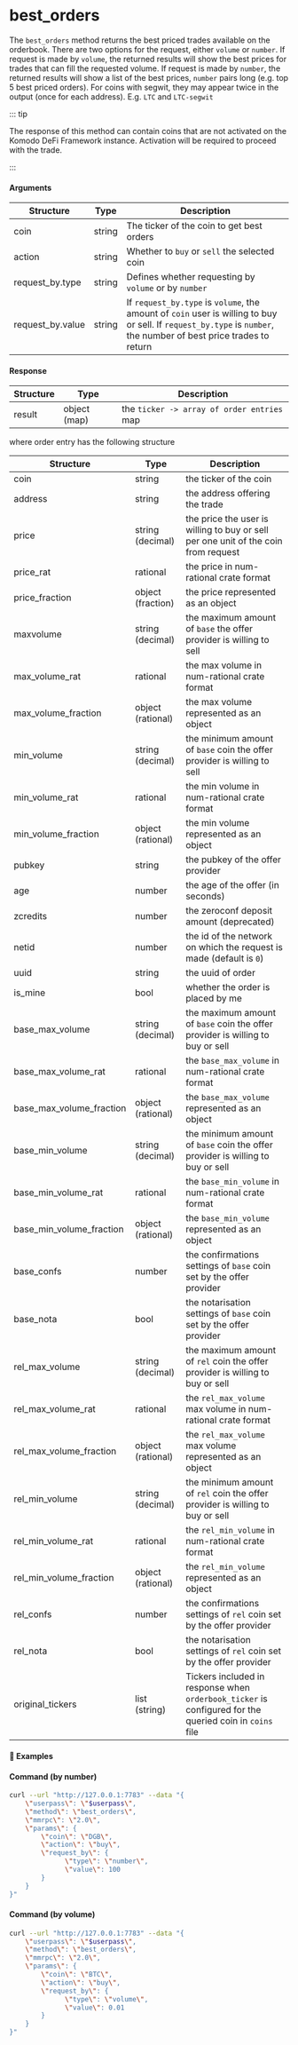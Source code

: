 # best_orders

The `best_orders` method returns the best priced trades available on the orderbook. There are two options for the request, either `volume` or `number`.
If request is made by `volume`, the returned results will show the best prices for trades that can fill the requested volume.
If request is made by `number`, the returned results will show a list of the best prices, `number` pairs long (e.g. top 5 best priced orders).
For coins with segwit, they may appear twice in the output (once for each address). E.g. `LTC` and `LTC-segwit`

::: tip

The response of this method can contain coins that are not activated on the Komodo DeFi Framework instance.
Activation will be required to proceed with the trade.

:::

#### Arguments

| Structure        | Type   | Description                                                                                                                                                        |
| ---------------- | ------ | ------------------------------------------------------------------------------------------------------------------------------------------------------------------ |
| coin             | string | The ticker of the coin to get best orders                                                                                                                          |
| action           | string | Whether to `buy` or `sell` the selected coin                                                                                                                       |
| request_by.type  | string | Defines whether requesting by `volume` or by `number`                                                                                                              |
| request_by.value | string | If `request_by.type` is `volume`, the amount of `coin` user is willing to buy or sell. If `request_by.type` is `number`, the number of best price trades to return |

#### Response

| Structure | Type         | Description                                |
| --------- | ------------ | ------------------------------------------ |
| result    | object (map) | the `ticker -> array of order entries` map |

where order entry has the following structure

| Structure                | Type              | Description                                                                                             |
| ------------------------ | ----------------- | ------------------------------------------------------------------------------------------------------- |
| coin                     | string            | the ticker of the coin                                                                                  |
| address                  | string            | the address offering the trade                                                                          |
| price                    | string (decimal)  | the price the user is willing to buy or sell per one unit of the coin from request                      |
| price_rat                | rational          | the price in num-rational crate format                                                                  |
| price_fraction           | object (fraction) | the price represented as an object                                                                      |
| maxvolume                | string (decimal)  | the maximum amount of `base` the offer provider is willing to sell                                      |
| max_volume_rat           | rational          | the max volume in num-rational crate format                                                             |
| max_volume_fraction      | object (rational) | the max volume represented as an object                                                                 |
| min_volume               | string (decimal)  | the minimum amount of `base` coin the offer provider is willing to sell                                 |
| min_volume_rat           | rational          | the min volume in num-rational crate format                                                             |
| min_volume_fraction      | object (rational) | the min volume represented as an object                                                                 |
| pubkey                   | string            | the pubkey of the offer provider                                                                        |
| age                      | number            | the age of the offer (in seconds)                                                                       |
| zcredits                 | number            | the zeroconf deposit amount (deprecated)                                                                |
| netid                    | number            | the id of the network on which the request is made (default is `0`)                                     |
| uuid                     | string            | the uuid of order                                                                                       |
| is_mine                  | bool              | whether the order is placed by me                                                                       |
| base_max_volume          | string (decimal)  | the maximum amount of `base` coin the offer provider is willing to buy or sell                          |
| base_max_volume_rat      | rational          | the `base_max_volume` in num-rational crate format                                                      |
| base_max_volume_fraction | object (rational) | the `base_max_volume` represented as an object                                                          |
| base_min_volume          | string (decimal)  | the minimum amount of `base` coin the offer provider is willing to buy or sell                          |
| base_min_volume_rat      | rational          | the `base_min_volume` in num-rational crate format                                                      |
| base_min_volume_fraction | object (rational) | the `base_min_volume` represented as an object                                                          |
| base_confs               | number            | the confirmations settings of `base` coin set by the offer provider                                     |
| base_nota                | bool              | the notarisation settings of `base` coin set by the offer provider                                      |
| rel_max_volume           | string (decimal)  | the maximum amount of `rel` coin the offer provider is willing to buy or sell                           |
| rel_max_volume_rat       | rational          | the `rel_max_volume` max volume in num-rational crate format                                            |
| rel_max_volume_fraction  | object (rational) | the `rel_max_volume` max volume represented as an object                                                |
| rel_min_volume           | string (decimal)  | the minimum amount of `rel` coin the offer provider is willing to buy or sell                           |
| rel_min_volume_rat       | rational          | the `rel_min_volume` in num-rational crate format                                                       |
| rel_min_volume_fraction  | object (rational) | the `rel_min_volume` represented as an object                                                           |
| rel_confs                | number            | the confirmations settings of `rel` coin set by the offer provider                                      |
| rel_nota                 | bool              | the notarisation settings of `rel` coin set by the offer provider                                       |
| original_tickers         | list (string)     | Tickers included in response when `orderbook_ticker` is configured for the queried coin in `coins` file |

#### :pushpin: Examples

#### Command (by number)

```bash
curl --url "http://127.0.0.1:7783" --data "{
    \"userpass\": \"$userpass\",
    \"method\": \"best_orders\",
    \"mmrpc\": \"2.0\",
    \"params\": {
        \"coin\": \"DGB\",
        \"action\": \"buy\",
        \"request_by\": {
              \"type\": \"number\",
              \"value\": 100
        }
    }
}"
```

<div style="margin-top: 0.5rem;">

<collapse-text hidden title="Response">

#### Response (by number - success)

```json
{
  "mmrpc": "2.0",
  "result": {
    "orders": {
      "TKL": [
        {
          "coin": "TKL",
          "address": {
            "address_type": "Transparent",
            "address_data": "RAwv8JhfvmFx2V3QpY7ehiYpBJ1eqxxdxR"
          },
          "price": {
            "decimal": "8.7753611926",
            "rational": [
              [1, [927133003, 10]],
              [1, [705032704, 1]]
            ],
            "fraction": {
              "numer": "43876805963",
              "denom": "5000000000"
            }
          },
          "pubkey": "02dbd8c73e2e80e4f3cf88d2f04a9d2d0df4269496608b14a3e17556fdcb01e0c1",
          "uuid": "416bb993-acac-42cf-ae54-bf57a21f7a3d",
          "is_mine": false,
          "base_max_volume": {
            "decimal": "2478.31474597274",
            "rational": [
              [1, [1635841741, 28851]],
              [1, [2755359744, 11]]
            ],
            "fraction": {
              "numer": "123915737298637",
              "denom": "50000000000"
            }
          },
          "base_min_volume": {
            "decimal": "0.0001",
            "rational": [
              [1, [1]],
              [1, [10000]]
            ],
            "fraction": {
              "numer": "1",
              "denom": "10000"
            }
          },
          "rel_max_volume": {
            "decimal": "21748.107044857509733489724",
            "rational": [
              [1, [2703103759, 3484586521, 294741]],
              [1, [2007498752, 2373086065, 13]]
            ],
            "fraction": {
              "numer": "5437026761214377433372431",
              "denom": "250000000000000000000"
            }
          },
          "rel_min_volume": {
            "decimal": "0.00087753611926",
            "rational": [
              [1, [927133003, 10]],
              [1, [2285707264, 11641]]
            ],
            "fraction": {
              "numer": "43876805963",
              "denom": "50000000000000"
            }
          },
          "conf_settings": {
            "base_confs": 7,
            "base_nota": false,
            "rel_confs": 2,
            "rel_nota": true
          }
        }
      ],
      "XMY-segwit": [
        {
          "coin": "XMY-segwit",
          "address": {
            "address_type": "Transparent",
            "address_data": "MJx4vyc657NwQUMjzRgDcypvRw5NduzSz4"
          },
          "price": {
            "decimal": "88.3356107012",
            "rational": [
              [1, [1795694657, 51]],
              [1, [2500000000]]
            ],
            "fraction": {
              "numer": "220839026753",
              "denom": "2500000000"
            }
          },
          "pubkey": "025d81c96aa4269c5946c0bd8dad7785ae0f4f595e7aea2ec4f8fe71f77ebf74a9",
          "uuid": "999b34ca-c7b2-4caa-92e2-76349ed2d4b5",
          "is_mine": false,
          "base_max_volume": {
            "decimal": "2478.31474597274",
            "rational": [
              [1, [1635841741, 28851]],
              [1, [2755359744, 11]]
            ],
            "fraction": {
              "numer": "123915737298637",
              "denom": "50000000000"
            }
          },
          "base_min_volume": {
            "decimal": "0.0001",
            "rational": [
              [1, [1]],
              [1, [10000]]
            ],
            "fraction": {
              "numer": "1",
              "denom": "10000"
            }
          },
          "rel_max_volume": {
            "decimal": "218923.446595291331147485288",
            "rational": [
              [1, [1174424077, 4198508482, 1483482]],
              [1, [3151233024, 3334026680, 6]]
            ],
            "fraction": {
              "numer": "27365430824411416393435661",
              "denom": "125000000000000000000"
            }
          },
          "rel_min_volume": {
            "decimal": "0.00883356107012",
            "rational": [
              [1, [1795694657, 51]],
              [1, [3290337280, 5820]]
            ],
            "fraction": {
              "numer": "220839026753",
              "denom": "25000000000000"
            }
          },
          "conf_settings": {
            "base_confs": 7,
            "base_nota": false,
            "rel_confs": 3,
            "rel_nota": false
          }
        }
      ],
      "LTC": [
        {
          "coin": "LTC",
          "address": {
            "address_type": "Transparent",
            "address_data": "Lgrta1iKRcy8zzygVkZeEXuxBqzssPWtae"
          },
          "price": {
            "decimal": "0.0001087673",
            "rational": [
              [1, [1087673]],
              [1, [1410065408, 2]]
            ],
            "fraction": {
              "numer": "1087673",
              "denom": "10000000000"
            }
          },
          "pubkey": "026da2fc632afabbb1b86d04a9a012db25eca74db38ba2eccd88552f27f4c0b245",
          "uuid": "8530300a-b11c-4eca-80ab-c4124aaf3b64",
          "is_mine": false,
          "base_max_volume": {
            "decimal": "24706.624279842",
            "rational": [
              [1, [986196625, 2876]],
              [1, [500000000]]
            ],
            "fraction": {
              "numer": "12353312139921",
              "denom": "500000000"
            }
          },
          "base_min_volume": {
            "decimal": "5.019891088590044985947063133864681756373468864263432116086360514603194158538457790163036133102504153",
            "rational": [
              [1, [5460000]],
              [1, [1087673]]
            ],
            "fraction": {
              "numer": "5460000",
              "denom": "1087673"
            }
          },
          "rel_max_volume": {
            "decimal": "2.6872728150328587666",
            "rational": [
              [1, [4244429513, 3128397295]],
              [1, [1156841472, 1164153218]]
            ],
            "fraction": {
              "numer": "13436364075164293833",
              "denom": "5000000000000000000"
            }
          },
          "rel_min_volume": {
            "decimal": "0.000546",
            "rational": [
              [1, [273]],
              [1, [500000]]
            ],
            "fraction": {
              "numer": "273",
              "denom": "500000"
            }
          },
          "conf_settings": {
            "base_confs": 7,
            "base_nota": false,
            "rel_confs": 2,
            "rel_nota": false
          }
        }
      ],
      "LTC-segwit": [
        {
          "coin": "LTC-segwit",
          "address": {
            "address_type": "Transparent",
            "address_data": "Lgrta1iKRcy8zzygVkZeEXuxBqzssPWtae"
          },
          "price": {
            "decimal": "0.0001087673",
            "rational": [
              [1, [1087673]],
              [1, [1410065408, 2]]
            ],
            "fraction": {
              "numer": "1087673",
              "denom": "10000000000"
            }
          },
          "pubkey": "026da2fc632afabbb1b86d04a9a012db25eca74db38ba2eccd88552f27f4c0b245",
          "uuid": "8530300a-b11c-4eca-80ab-c4124aaf3b64",
          "is_mine": false,
          "base_max_volume": {
            "decimal": "24706.624279842",
            "rational": [
              [1, [986196625, 2876]],
              [1, [500000000]]
            ],
            "fraction": {
              "numer": "12353312139921",
              "denom": "500000000"
            }
          },
          "base_min_volume": {
            "decimal": "5.019891088590044985947063133864681756373468864263432116086360514603194158538457790163036133102504153",
            "rational": [
              [1, [5460000]],
              [1, [1087673]]
            ],
            "fraction": {
              "numer": "5460000",
              "denom": "1087673"
            }
          },
          "rel_max_volume": {
            "decimal": "2.6872728150328587666",
            "rational": [
              [1, [4244429513, 3128397295]],
              [1, [1156841472, 1164153218]]
            ],
            "fraction": {
              "numer": "13436364075164293833",
              "denom": "5000000000000000000"
            }
          },
          "rel_min_volume": {
            "decimal": "0.000546",
            "rational": [
              [1, [273]],
              [1, [500000]]
            ],
            "fraction": {
              "numer": "273",
              "denom": "500000"
            }
          },
          "conf_settings": {
            "base_confs": 7,
            "base_nota": false,
            "rel_confs": 2,
            "rel_nota": false
          }
        }
      ],
      "MATIC": [
        {
          "coin": "MATIC",
          "address": {
            "address_type": "Transparent",
            "address_data": "0xf2ed2ac92489106c942c9e32c6a912ba61af93e3"
          },
          "price": {
            "decimal": "0.0104639634",
            "rational": [
              [1, [52319817]],
              [1, [705032704, 1]]
            ],
            "fraction": {
              "numer": "52319817",
              "denom": "5000000000"
            }
          },
          "pubkey": "02dbd8c73e2e80e4f3cf88d2f04a9d2d0df4269496608b14a3e17556fdcb01e0c1",
          "uuid": "95bb48ce-7411-4be7-a1b9-70e8f8d7887f",
          "is_mine": false,
          "base_max_volume": {
            "decimal": "8964.021726027",
            "rational": [
              [1, [424979275, 2087]],
              [1, [1000000000]]
            ],
            "fraction": {
              "numer": "8964021726027",
              "denom": "1000000000"
            }
          },
          "base_min_volume": {
            "decimal": "20.0825412816031",
            "rational": [
              [1, [1331989663, 46758]],
              [1, [1316134912, 2328]]
            ],
            "fraction": {
              "numer": "200825412816031",
              "denom": "10000000000000"
            }
          },
          "rel_max_volume": {
            "decimal": "93.7991952579513554118",
            "rational": [
              [1, [2658798179, 1822452630, 25]],
              [1, [1156841472, 1164153218]]
            ],
            "fraction": {
              "numer": "468995976289756777059",
              "denom": "5000000000000000000"
            }
          },
          "rel_min_volume": {
            "decimal": "0.21014297694968393172654",
            "rational": [
              [1, [3263923031, 2549837702, 569]],
              [1, [2067791872, 2170810533, 2710]]
            ],
            "fraction": {
              "numer": "10507148847484196586327",
              "denom": "50000000000000000000000"
            }
          },
          "conf_settings": {
            "base_confs": 7,
            "base_nota": false,
            "rel_confs": 3,
            "rel_nota": false
          }
        }
      ]
    },
    "original_tickers": {
      "LTC": ["LTC-segwit"],
      "BTC": ["BTC-segwit"],
      "XMY": ["XMY-segwit"]
    }
  },
  "id": 0
}
```

</collapse-text>

</div>

#### Command (by volume)

```bash
curl --url "http://127.0.0.1:7783" --data "{
    \"userpass\": \"$userpass\",
    \"method\": \"best_orders\",
    \"mmrpc\": \"2.0\",
    \"params\": {
        \"coin\": \"BTC\",
        \"action\": \"buy\",
        \"request_by\": {
              \"type\": \"volume\",
              \"value\": 0.01
        }
    }
}"
```

<div style="margin-top: 0.5rem;">

<collapse-text hidden title="Response">

#### Response (by volume - success)

```json
{
  "mmrpc": "2.0",
  "result": {
    "orders": {
      "DASH": [
        {
          "coin": "DASH",
          "address": {
            "address_type": "Transparent",
            "address_data": "XefPeyw3KQYa5PUJeTMQRhMHQZGVy4YMWa"
          },
          "price": {
            "decimal": "3333.333333333333333333333333333333333333333333333333333333333333333333333333333333333333333333333333",
            "rational": [
              [1, [10000]],
              [1, [3]]
            ],
            "fraction": {
              "numer": "10000",
              "denom": "3"
            }
          },
          "pubkey": "0261eef15cbc141f555aff1aa40fb21de17a0a9e6897eee18c14c6032586b456b3",
          "uuid": "b17d7aee-2c0b-4311-935c-8c05e81f3813",
          "is_mine": false,
          "base_max_volume": {
            "decimal": "0.097714296984",
            "rational": [
              [1, [3624352531, 2]],
              [1, [445948416, 29]]
            ],
            "fraction": {
              "numer": "12214287123",
              "denom": "125000000000"
            }
          },
          "base_min_volume": {
            "decimal": "0.000002331",
            "rational": [
              [1, [2331]],
              [1, [1000000000]]
            ],
            "fraction": {
              "numer": "2331",
              "denom": "1000000000"
            }
          },
          "rel_max_volume": {
            "decimal": "325.71432328",
            "rational": [
              [1, [4071429041]],
              [1, [12500000]]
            ],
            "fraction": {
              "numer": "4071429041",
              "denom": "12500000"
            }
          },
          "rel_min_volume": {
            "decimal": "0.00777",
            "rational": [
              [1, [777]],
              [1, [100000]]
            ],
            "fraction": {
              "numer": "777",
              "denom": "100000"
            }
          },
          "conf_settings": null
        }
      ],
      "LTC": [
        {
          "coin": "LTC",
          "address": {
            "address_type": "Transparent",
            "address_data": "LPCW5waySMa3BFZsxi2UrBjFnS464b97WU"
          },
          "price": {
            "decimal": "10000",
            "rational": [
              [1, [10000]],
              [1, [1]]
            ],
            "fraction": {
              "numer": "10000",
              "denom": "1"
            }
          },
          "pubkey": "0261eef15cbc141f555aff1aa40fb21de17a0a9e6897eee18c14c6032586b456b3",
          "uuid": "07764da3-bbec-4e50-9711-2baf0f8bf30b",
          "is_mine": false,
          "base_max_volume": {
            "decimal": "0.11423436",
            "rational": [
              [1, [2855859]],
              [1, [25000000]]
            ],
            "fraction": {
              "numer": "2855859",
              "denom": "25000000"
            }
          },
          "base_min_volume": {
            "decimal": "0.000000777",
            "rational": [
              [1, [777]],
              [1, [1000000000]]
            ],
            "fraction": {
              "numer": "777",
              "denom": "1000000000"
            }
          },
          "rel_max_volume": {
            "decimal": "1142.3436",
            "rational": [
              [1, [2855859]],
              [1, [2500]]
            ],
            "fraction": {
              "numer": "2855859",
              "denom": "2500"
            }
          },
          "rel_min_volume": {
            "decimal": "0.00777",
            "rational": [
              [1, [777]],
              [1, [100000]]
            ],
            "fraction": {
              "numer": "777",
              "denom": "100000"
            }
          },
          "conf_settings": {
            "base_confs": 1,
            "base_nota": false,
            "rel_confs": 2,
            "rel_nota": false
          }
        }
      ],
      "KMD": [
        {
          "coin": "KMD",
          "address": {
            "address_type": "Transparent",
            "address_data": "RDFjuFARxX8YzTEvFk2JfgzhLV9QcPWy5f"
          },
          "price": {
            "decimal": "322580.6451612903225806451612903225806451612903225806451612903225806451612903225806451612903225806452",
            "rational": [
              [1, [10000000]],
              [1, [31]]
            ],
            "fraction": {
              "numer": "10000000",
              "denom": "31"
            }
          },
          "pubkey": "0261eef15cbc141f555aff1aa40fb21de17a0a9e6897eee18c14c6032586b456b3",
          "uuid": "adff2e1d-4514-49ea-a30b-9575711767cd",
          "is_mine": false,
          "base_max_volume": {
            "decimal": "0.031",
            "rational": [
              [1, [31]],
              [1, [1000]]
            ],
            "fraction": {
              "numer": "31",
              "denom": "1000"
            }
          },
          "base_min_volume": {
            "decimal": "0.000000024087",
            "rational": [
              [1, [24087]],
              [1, [3567587328, 232]]
            ],
            "fraction": {
              "numer": "24087",
              "denom": "1000000000000"
            }
          },
          "rel_max_volume": {
            "decimal": "10000",
            "rational": [
              [1, [10000]],
              [1, [1]]
            ],
            "fraction": {
              "numer": "10000",
              "denom": "1"
            }
          },
          "rel_min_volume": {
            "decimal": "0.00777",
            "rational": [
              [1, [777]],
              [1, [100000]]
            ],
            "fraction": {
              "numer": "777",
              "denom": "100000"
            }
          },
          "conf_settings": null
        }
      ],
      "DAI-ERC20": [
        {
          "coin": "DAI-ERC20",
          "address": {
            "address_type": "Transparent",
            "address_data": "0xe5e6d27100474d34cc0f87ee387756395019019c"
          },
          "price": {
            "decimal": "33333333.33333333333333333333333333333333333333333333333333333333333333333333333333333333333333333333",
            "rational": [
              [1, [100000000]],
              [1, [3]]
            ],
            "fraction": {
              "numer": "100000000",
              "denom": "3"
            }
          },
          "pubkey": "0261eef15cbc141f555aff1aa40fb21de17a0a9e6897eee18c14c6032586b456b3",
          "uuid": "15a47eff-607e-4729-896b-6acb309d5022",
          "is_mine": false,
          "base_max_volume": {
            "decimal": "0.1075026242236026",
            "rational": [
              [1, [2258990909, 125149]],
              [1, [937459712, 1164153]]
            ],
            "fraction": {
              "numer": "537513121118013",
              "denom": "5000000000000000"
            }
          },
          "base_min_volume": {
            "decimal": "0.0081585",
            "rational": [
              [1, [16317]],
              [1, [2000000]]
            ],
            "fraction": {
              "numer": "16317",
              "denom": "2000000"
            }
          },
          "rel_max_volume": {
            "decimal": "3583420.80745342",
            "rational": [
              [1, [2184652735, 41716]],
              [1, [50000000]]
            ],
            "fraction": {
              "numer": "179171040372671",
              "denom": "50000000"
            }
          },
          "rel_min_volume": {
            "decimal": "271950",
            "rational": [
              [1, [271950]],
              [1, [1]]
            ],
            "fraction": {
              "numer": "271950",
              "denom": "1"
            }
          },
          "conf_settings": null
        }
      ],
      "NMC": [
        {
          "coin": "NMC",
          "address": {
            "address_type": "Transparent",
            "address_data": "MzYv2Nn8H5RYSz8E4PMkngpQJT5ruqWV4N"
          },
          "price": {
            "decimal": "80000",
            "rational": [
              [1, [80000]],
              [1, [1]]
            ],
            "fraction": {
              "numer": "80000",
              "denom": "1"
            }
          },
          "pubkey": "0261eef15cbc141f555aff1aa40fb21de17a0a9e6897eee18c14c6032586b456b3",
          "uuid": "87e3e99c-481f-46cc-9a64-ccc89ba5e434",
          "is_mine": false,
          "base_max_volume": {
            "decimal": "0.025",
            "rational": [
              [1, [1]],
              [1, [40]]
            ],
            "fraction": {
              "numer": "1",
              "denom": "40"
            }
          },
          "base_min_volume": {
            "decimal": "0.000000097125",
            "rational": [
              [1, [777]],
              [1, [3705032704, 1]]
            ],
            "fraction": {
              "numer": "777",
              "denom": "8000000000"
            }
          },
          "rel_max_volume": {
            "decimal": "2000",
            "rational": [
              [1, [2000]],
              [1, [1]]
            ],
            "fraction": {
              "numer": "2000",
              "denom": "1"
            }
          },
          "rel_min_volume": {
            "decimal": "0.00777",
            "rational": [
              [1, [777]],
              [1, [100000]]
            ],
            "fraction": {
              "numer": "777",
              "denom": "100000"
            }
          },
          "conf_settings": null
        }
      ],
      "DOGE": [
        {
          "coin": "DOGE",
          "address": {
            "address_type": "Transparent",
            "address_data": "D97eMzDnf7EGTT4KXA2k7vq6TMR7JDpe1D"
          },
          "price": {
            "decimal": "20000000",
            "rational": [
              [1, [20000000]],
              [1, [1]]
            ],
            "fraction": {
              "numer": "20000000",
              "denom": "1"
            }
          },
          "pubkey": "0261eef15cbc141f555aff1aa40fb21de17a0a9e6897eee18c14c6032586b456b3",
          "uuid": "14de5083-daee-4d82-bc41-ac809076bf5f",
          "is_mine": false,
          "base_max_volume": {
            "decimal": "0.02074779",
            "rational": [
              [1, [2074779]],
              [1, [100000000]]
            ],
            "fraction": {
              "numer": "2074779",
              "denom": "100000000"
            }
          },
          "base_min_volume": {
            "decimal": "0.00777",
            "rational": [
              [1, [777]],
              [1, [100000]]
            ],
            "fraction": {
              "numer": "777",
              "denom": "100000"
            }
          },
          "rel_max_volume": {
            "decimal": "414955.8",
            "rational": [
              [1, [2074779]],
              [1, [5]]
            ],
            "fraction": {
              "numer": "2074779",
              "denom": "5"
            }
          },
          "rel_min_volume": {
            "decimal": "155400",
            "rational": [
              [1, [155400]],
              [1, [1]]
            ],
            "fraction": {
              "numer": "155400",
              "denom": "1"
            }
          },
          "conf_settings": null
        }
      ],
      "ETH": [
        {
          "coin": "ETH",
          "address": {
            "address_type": "Transparent",
            "address_data": "0xe5e6d27100474d34cc0f87ee387756395019019c"
          },
          "price": {
            "decimal": "400000",
            "rational": [
              [1, [400000]],
              [1, [1]]
            ],
            "fraction": {
              "numer": "400000",
              "denom": "1"
            }
          },
          "pubkey": "0261eef15cbc141f555aff1aa40fb21de17a0a9e6897eee18c14c6032586b456b3",
          "uuid": "19220788-3643-4fb2-9445-e13515ef811e",
          "is_mine": false,
          "base_max_volume": {
            "decimal": "0.11209544",
            "rational": [
              [1, [1401193]],
              [1, [12500000]]
            ],
            "fraction": {
              "numer": "1401193",
              "denom": "12500000"
            }
          },
          "base_min_volume": {
            "decimal": "0.0081585",
            "rational": [
              [1, [16317]],
              [1, [2000000]]
            ],
            "fraction": {
              "numer": "16317",
              "denom": "2000000"
            }
          },
          "rel_max_volume": {
            "decimal": "44838.176",
            "rational": [
              [1, [5604772]],
              [1, [125]]
            ],
            "fraction": {
              "numer": "5604772",
              "denom": "125"
            }
          },
          "rel_min_volume": {
            "decimal": "3263.4",
            "rational": [
              [1, [16317]],
              [1, [5]]
            ],
            "fraction": {
              "numer": "16317",
              "denom": "5"
            }
          },
          "conf_settings": null
        }
      ]
    },
    "original_tickers": {
      "MONA": ["MONA-segwit"],
      "NMC": ["NMC-segwit"],
      "LTC": ["LTC-segwit"],
      "PIC": ["PIC-segwit"],
      "LCC": ["LCC-segwit"],
      "BSTY": ["BSTY-segwit"],
      "BTC": ["BTC-segwit"],
      "PPC": ["PPC-segwit"],
      "GLEEC-OLD": ["GLEEC-OLD-segwit"],
      "LBC": ["LBC-segwit"],
      "BTE": ["BTE-segwit"],
      "VTC": ["VTC-segwit"],
      "LTFN": ["LTFN-segwit"],
      "SYS": ["SYS-segwit"],
      "BTX": ["BTX-segwit"],
      "tBTC-TEST": ["tBTC-TEST-segwit"],
      "CDN": ["CDN-segwit"],
      "FTC": ["FTC-segwit"],
      "GRS": ["GRS-segwit"],
      "RIC": ["RIC-segwit"],
      "XMY": ["XMY-segwit"],
      "VIA": ["VIA-segwit"],
      "WHIVE": ["WHIVE-segwit"],
      "XEP": ["XEP-segwit"],
      "FJC": ["FJC-segwit"],
      "WCN": ["WCN-segwit"],
      "QTUM": ["QTUM-segwit"],
      "tQTUM": ["tQTUM-segwit"],
      "DGB": ["DGB-segwit"]
    }
  },
  "id": null
}
```

</collapse-text>

</div>

<div style="margin-top: 0.5rem;">

<collapse-text hidden title="Response">

#### Error Responses

`InvalidRequest` - Invalid type (`number` value must be integer)
`InvalidRequest` - Invalid type (type must be either `volume` or `number`, action mut be either `buy` or `sell`)
`CoinIsWalletOnly` - Wallet only coins can not be traded.
`P2PError` - There is a connection problem.

</collapse-text>

</div>

